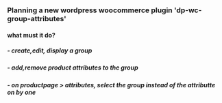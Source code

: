 ### Planning a new wordpress woocommerce plugin 'dp-wc-group-attributes'  
#### what must it do?  
##### - create,edit, display a group  
##### - add,remove product attributes to the group  
##### - on productpage > attributes, select the group instead of the attributte on by one

